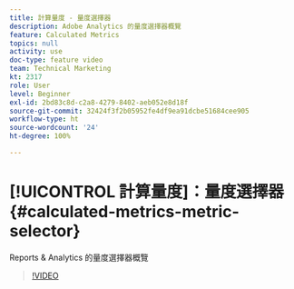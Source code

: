 ```yaml
---
title: 計算量度 - 量度選擇器
description: Adobe Analytics 的量度選擇器概覽
feature: Calculated Metrics
topics: null
activity: use
doc-type: feature video
team: Technical Marketing
kt: 2317
role: User
level: Beginner
exl-id: 2bd83c8d-c2a8-4279-8402-aeb052e8d18f
source-git-commit: 32424f3f2b05952fe4df9ea91dcbe51684cee905
workflow-type: ht
source-wordcount: '24'
ht-degree: 100%

---
```


# [!UICONTROL 計算量度]：量度選擇器 {#calculated-metrics-metric-selector}

Reports &amp; Analytics 的量度選擇器概覽

>[!VIDEO](https://video.tv.adobe.com/v/25410/?quality=12)
